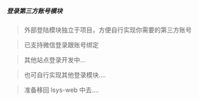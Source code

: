
##### 登录第三方账号模块

> 外部登陆模块独立于项目，方便自行实现你需要的第三方账号

> 已支持微信登录跟账号绑定

> 其他站点登录开发中...

> 也可自行实现其他登录模块....

> 准备移回 lsys-web 中去....

